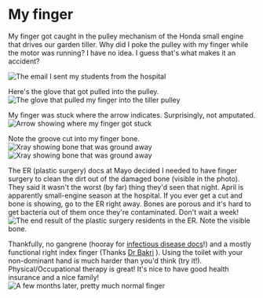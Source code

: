 # My finger

My finger got caught in the pulley mechanism of the Honda small engine that drives our garden tiller.  Why did I poke the pulley with my finger while the motor was running?  I have no idea.  I guess that's what makes it an accident?  

![The email I sent my students from the hospital](./finger/email.png)

Here's the glove that got pulled into the pulley.
![The glove that pulled my finger into the tiller pulley](./finger/glove.jpg)

My finger was stuck where the arrow indicates.  Surprisingly, not amputated.  
![Arrow showing where my finger got stuck](./finger/tiller.jpg)

Note the groove cut into my finger bone.
![Xray showing bone that was ground away](./finger/xray1.jpeg)
![Xray showing bone that was ground away](./finger/xray2.jpeg)

The ER (plastic surgery) docs at Mayo decided I needed to have finger surgery to clean the dirt out of the damaged bone (visible in the photo).  They said it wasn't the worst (by far) thing they'd seen that night.  April is apparently small-engine season at the hospital.  If you ever get a cut and bone is showing, go to the ER right away.  Bones are porous and it's hard to get bacteria out of them once they're contaminated.  Don't wait a week!
![The end result of the plastic surgery residents in the ER.  Note the visible bone.](./finger/cleaned.PNG)

Thankfully, no gangrene (hooray for [infectious disease docs](https://www.mayoclinic.org/departments-centers/infectious-diseases/sections/overview/ovc-20456906)!) and a mostly functional right index finger (Thanks [Dr Bakri]( https://www.mayoclinic.org/biographies/bakri-karim-m-b-b-s/bio-20094522) ).  Using the toilet with your non-dominant hand is much harder than you'd think (try it!).  Physical/Occupational therapy is great!  It's nice to have good health insurance and a nice family!  
![A few months later, pretty much normal finger](./finger/after.jpg)


